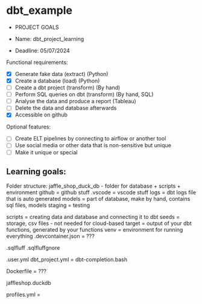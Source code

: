 # dbt_example
- PROJECT GOALS 

- Name: dbt_project_learning
- Deadline: 05/07/2024

Functional requirements:

* [X] Generate fake data (extract) (Python)
* [X] Create a database (load) (Python)
* [ ] Create a dbt project (transform) (By hand)
* [ ] Perform SQL queries on dbt (transform) (By hand, SQL)
* [ ] Analyse the data and produce a report (Tableau)
* [ ] Delete the data and database afterwards
* [X] Accessible on github

Optional features:

* [ ] Create ELT pipelines by connecting to airflow or another tool 
* [ ] Use social media or other data that is non-sensitive but unique
* [ ] Make it unique or special

Learning goals:
- 


Folder structure:
jaffle_shop_duck_db - folder for database + scripts + environment 
github = github stuff
.vscode = vscode stuff 
logs = dbt logs file that is auto generated 
models = part of database, make by hand, contains sql files, models 
staging = testing 
 
scripts = creating data and database and connecting it to dbt 
seeds = storage, csv files - not needed for cloud-based
target = output of your dbt functions, generated by your functions
venv = environment for running everything 
.devcontainer.json = ???

.sqlfluff
.sqlfluffgnore

.user.yml
dbt_project.yml = 
dbt-completion.bash

Dockerfile = ???

jaffleshop.duckdb

profiles.yml = 




